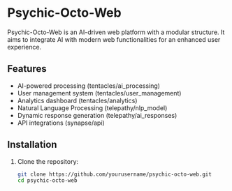 # Psychic-Octo-Web

Psychic-Octo-Web is an AI-driven web platform with a modular structure. It aims to integrate AI with modern web functionalities for an enhanced user experience.

## Features

- AI-powered processing (tentacles/ai_processing)
- User management system (tentacles/user_management)
- Analytics dashboard (tentacles/analytics)
- Natural Language Processing (telepathy/nlp_model)
- Dynamic response generation (telepathy/ai_responses)
- API integrations (synapse/api)

## Installation

1. Clone the repository:
   ```bash
   git clone https://github.com/yourusername/psychic-octo-web.git
   cd psychic-octo-web
